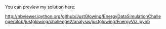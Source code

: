 You can preview my solution here: 

http://nbviewer.ipython.org/github/JustGlowing/EnergyDataSimulationChallenge/blob/justglowing/challenge2/analysis/justglowing/EnergyViz.ipynb
